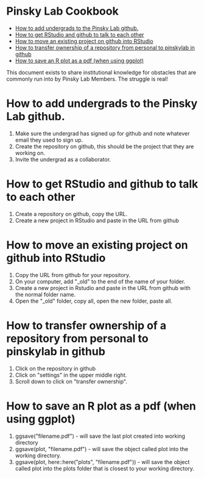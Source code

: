Pinsky Lab Cookbook
================

-   [How to add undergrads to the Pinsky Lab github.](#how-to-add-undergrads-to-the-pinsky-lab-github.)
-   [How to get RStudio and github to talk to each other](#how-to-get-rstudio-and-github-to-talk-to-each-other)
-   [How to move an existing project on github into RStudio](#how-to-move-an-existing-project-on-github-into-rstudio)
-   [How to transfer ownership of a repository from personal to pinskylab in github](#how-to-transfer-ownership-of-a-repository-from-personal-to-pinskylab-in-github)
-   [How to save an R plot as a pdf (when using ggplot)](#how-to-save-an-r-plot-as-a-pdf-when-using-ggplot)

This document exists to share institutional knowledge for obstacles that are commonly run into by Pinsky Lab Members. The struggle is real!

How to add undergrads to the Pinsky Lab github.
===============================================

1.  Make sure the undergrad has signed up for github and note whatever email they used to sign up.
2.  Create the repository on github, this should be the project that they are working on.
3.  Invite the undergrad as a collaborator.

How to get RStudio and github to talk to each other
===================================================

1.  Create a repository on github, copy the URL.
2.  Create a new project in RStudio and paste in the URL from github

How to move an existing project on github into RStudio
======================================================

1.  Copy the URL from github for your repository.
2.  On your computer, add "\_old" to the end of the name of your folder.
3.  Create a new project in Rstudio and paste in the URL from github with the normal folder name.
4.  Open the "\_old" folder, copy all, open the new folder, paste all.

How to transfer ownership of a repository from personal to pinskylab in github
==============================================================================

1.  Click on the repository in github
2.  Click on "settings" in the upper middle right.
3.  Scroll down to click on "transfer ownership".

How to save an R plot as a pdf (when using ggplot)
==================================================

1.  ggsave("filename.pdf") - will save the last plot created into working directory
2.  ggsave(plot, "filename.pdf") - will save the object called plot into the working directory.
3.  ggsave(plot, here::here("plots", "filename.pdf")) - will save the object called plot into the plots folder that is closest to your working directory.

